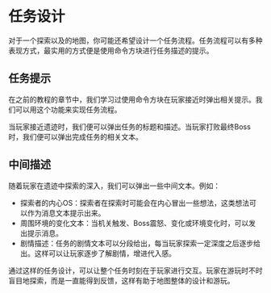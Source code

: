 # 任务设计

对于一个探索以及的地图，你可能还希望设计一个任务流程。任务流程可以有多种表现方式，最实用的方式便是使用命令方块进行任务描述的提示。

## 任务提示

在之前的教程的章节中，我们学习过使用命令方块在玩家接近时弹出相关提示。我们可以用这个功能来实现任务流程。

当玩家接近遗迹时，我们便可以弹出任务的标题和描述。当玩家打败最终Boss时，我们便可以弹出完成任务的相关文本。

## 中间描述

随着玩家在遗迹中探索的深入，我们可以弹出一些中间文本。例如：

- 探索者的内心OS：探索者在探索时可能会在内心冒出一些想法，这类想法可以作为消息文本提示出来。
- 周围环境的变化文本：当机关触发、Boss震怒、变化或环境变化时，可以发出提示消息。
- 剧情描述：任务的剧情文本可以分段给出，每当玩家探索一定深度之后逐步给出。这样可以让玩家逐步了解剧情，增进代入感。

通过这样的任务设计，可以让整个任务时刻在于玩家进行交互。玩家在游玩时不时盲目地探索，而是一直能得到反馈，这样有助于地图整体的设计和游玩。